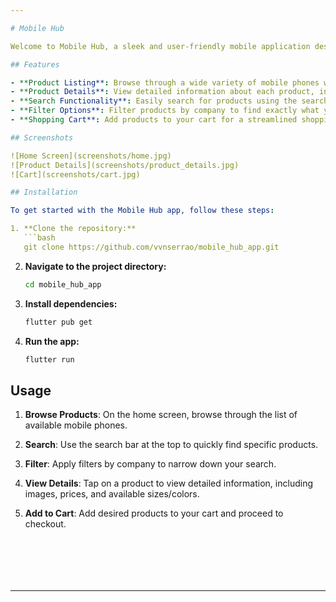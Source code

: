 ```yaml
---

# Mobile Hub

Welcome to Mobile Hub, a sleek and user-friendly mobile application designed to provide a seamless shopping experience for mobile phones. This app offers a comprehensive product list, detailed product pages, and a shopping cart feature.

## Features

- **Product Listing**: Browse through a wide variety of mobile phones with detailed descriptions, prices, and images.
- **Product Details**: View detailed information about each product, including available sizes and colors.
- **Search Functionality**: Easily search for products using the search bar.
- **Filter Options**: Filter products by company to find exactly what you're looking for.
- **Shopping Cart**: Add products to your cart for a streamlined shopping experience.

## Screenshots

![Home Screen](screenshots/home.jpg)
![Product Details](screenshots/product_details.jpg)
![Cart](screenshots/cart.jpg)

## Installation

To get started with the Mobile Hub app, follow these steps:

1. **Clone the repository:**
   ```bash
   git clone https://github.com/vvnserrao/mobile_hub_app.git
   ```

2. **Navigate to the project directory:**
   ```bash
   cd mobile_hub_app
   ```

3. **Install dependencies:**
   ```bash
   flutter pub get
   ```

4. **Run the app:**
   ```bash
   flutter run
   ```

## Usage

1. **Browse Products**: On the home screen, browse through the list of available mobile phones.
2. **Search**: Use the search bar at the top to quickly find specific products.
3. **Filter**: Apply filters by company to narrow down your search.
4. **View Details**: Tap on a product to view detailed information, including images, prices, and available sizes/colors.
5. **Add to Cart**: Add desired products to your cart and proceed to checkout.


   ```






---
```

